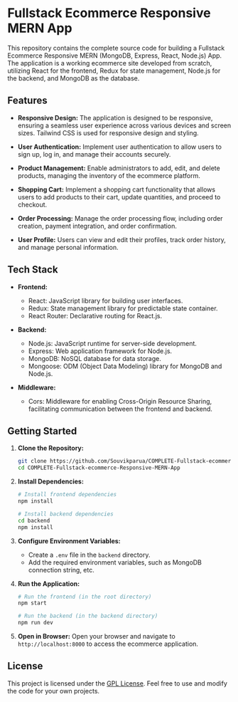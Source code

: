 # Fullstack Ecommerce Responsive MERN App

This repository contains the complete source code for building a Fullstack Ecommerce Responsive MERN (MongoDB, Express, React, Node.js) App. The application is a working ecommerce site developed from scratch, utilizing React for the frontend, Redux for state management, Node.js for the backend, and MongoDB as the database.

## Features

- **Responsive Design:** The application is designed to be responsive, ensuring a seamless user experience across various devices and screen sizes. Tailwind CSS is used for responsive design and styling.

- **User Authentication:** Implement user authentication to allow users to sign up, log in, and manage their accounts securely.

- **Product Management:** Enable administrators to add, edit, and delete products, managing the inventory of the ecommerce platform.

- **Shopping Cart:** Implement a shopping cart functionality that allows users to add products to their cart, update quantities, and proceed to checkout.

- **Order Processing:** Manage the order processing flow, including order creation, payment integration, and order confirmation.

- **User Profile:** Users can view and edit their profiles, track order history, and manage personal information.

## Tech Stack

- **Frontend:**
  - React: JavaScript library for building user interfaces.
  - Redux: State management library for predictable state container.
  - React Router: Declarative routing for React.js.

- **Backend:**
  - Node.js: JavaScript runtime for server-side development.
  - Express: Web application framework for Node.js.
  - MongoDB: NoSQL database for data storage.
  - Mongoose: ODM (Object Data Modeling) library for MongoDB and Node.js.

- **Middleware:**
  - Cors: Middleware for enabling Cross-Origin Resource Sharing, facilitating communication between the frontend and backend.

## Getting Started

1. **Clone the Repository:**
   ```bash
   git clone https://github.com/Souvikparua/COMPLETE-Fullstack-ecommerce-Responsive-MERN-App.git
   cd COMPLETE-Fullstack-ecommerce-Responsive-MERN-App
   ```

2. **Install Dependencies:**
   ```bash
   # Install frontend dependencies
   npm install

   # Install backend dependencies
   cd backend
   npm install
   ```

3. **Configure Environment Variables:**
   - Create a `.env` file in the `backend` directory.
   - Add the required environment variables, such as MongoDB connection string, etc.

4. **Run the Application:**
   ```bash
   # Run the frontend (in the root directory)
   npm start

   # Run the backend (in the backend directory)
   npm run dev
   ```

5. **Open in Browser:**
   Open your browser and navigate to `http://localhost:8000` to access the ecommerce application.


## License

This project is licensed under the [GPL License](LICENSE). Feel free to use and modify the code for your own projects.
